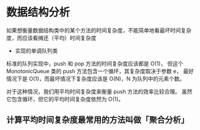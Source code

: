 # 数据结构分析

如果想衡量数据结构类中的某个方法的时间复杂度，不能简单地看最坏时间复杂度，而应该看摊还（平均）时间复杂度

- 实现的单调队列类

标准的队列实现中，push 和 pop 方法的时间复杂度应该都是 O(1)，
但这个 MonotonicQueue 类的 push 方法包含一个循环，其复杂度取决于参数 e，
最好情况下是 O(1)，而最坏情况下复杂度应该是 O(N)，N 为队列中的元素个数。

对于这种情况，我们用平均时间复杂度来衡量 push 方法的效率比较合理。
虽然它包含循环，但它的平均时间复杂度依然为 O(1)。

## 计算平均时间复杂度最常用的方法叫做「聚合分析」